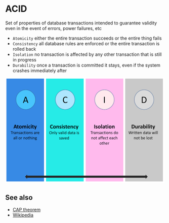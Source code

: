 # ACID

Set of properties of database transactions intended to guarantee validity even in the event of errors, power failures, etc

- `Atomicity` either the entire transaction succeeds or the entire thing fails
- `Consistency` all database rules are enforced or the entire transaction is rolled back
- `Isolation` no transaction is affected by any other transaction that is still in progress
- `Durability` once a transaction is committed it stays, even if the system crashes immediately after

![ACID](assets/acid.png)

## See also

- [CAP theorem](./cap.md)
- [Wikipedia](https://en.wikipedia.org/wiki/ACID)

